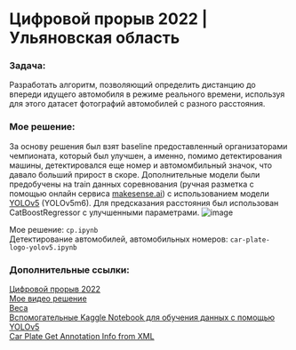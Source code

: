 # Цифровой прорыв 2022 | Ульяновская область   
### Задача:
Разработать алгоритм, позволяющий определить дистанцию до впереди идущего автомобиля в режиме реального времени, используя для этого датасет фотографий автомобилей с разного расстояния. 
### Мое решение:
За основу решения был взят baseline предоставленный организаторами чемпионата, который был улучшен, а именно, помимо детектирования машины, детектировался еще номер и автомомбильный значок, что давало больший прирост в скоре. Дополнительные модели были предобучены на train данных соревнования (ручная разметка с помощью онлайн сервиса [makesense.ai](https://www.makesense.ai/)) с использованием модели [YOLOv5](https://github.com/ultralytics/yolov5) (YOLOv5m6). Для предсказания расстояния был использован CatBoostRegressor с улучшенными параметрами.
![image](https://user-images.githubusercontent.com/69726878/186945958-e98fd36c-cbe1-4d0e-b0cd-c7f0af825765.png)
    
  
Мое решение: ```cp.ipynb```  
Детектирование автомобилей, автомобильных номеров: ```car-plate-logo-yolov5.ipynb```  

### Дополнительные ссылки:
[Цифровой прорыв 2022](https://hacks-ai.ru/)  
[Мое видео решение](https://disk.yandex.ru/d/H7LbKCeuhMDI4w)  
[Веса](https://disk.yandex.ru/d/H2A9BQekz75zMw)  
[Вспомогательные Kaggle Notebook для обучения данных с помощью YOLOv5](https://www.kaggle.com/code/gowrishankarp/license-plate-detection-yolov5-pytesseract/notebook)  
[Car Plate Get Annotation Info from XML](https://www.kaggle.com/code/stpeteishii/car-plate-get-annotation-info-from-xml)  

